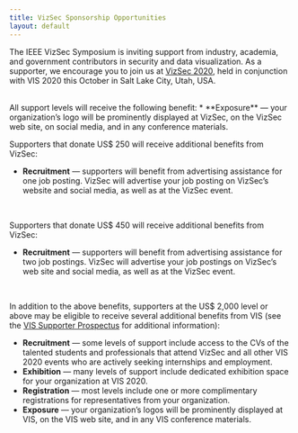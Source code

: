 ```yaml
---
title: VizSec Sponsorship Opportunities
layout: default
---
```

The IEEE VizSec Symposium is inviting support from industry, academia, and government contributors in security and data visualization. As a supporter, we encourage you to join us at [VizSec 2020](http://ieeevis.org/), held in conjunction with VIS 2020 this October in Salt Lake City, Utah, USA.

<br/>
All support levels will receive the following benefit:
* **Exposure** — your organization’s logo will be prominently displayed at VizSec, on the VizSec web site, on social media, and in any conference materials.
 
<br/>
 
Supporters that donate US$ 250 will receive additional benefits from VizSec:
* **Recruitment** — supporters will benefit from advertising assistance for one job posting. VizSec will advertise your job posting on VizSec’s website and social media, as well as at the VizSec event.
    
<br/>
   
Supporters that donate US$ 450 will receive additional benefits from VizSec:
* **Recruitment** — supporters will benefit from advertising assistance for two job postings. VizSec will advertise your job postings on VizSec’s web site and social media, as well as at the VizSec event.

<br/>
 
In addition to the above benefits, supporters at the US$ 2,000 level or above may be eligible to receive several additional benefits from VIS (see the [VIS Supporter Prospectus](http://ieeevis.org/year/2020/info/exhibition/supporters-and-exhibition) for additional information):

* **Recruitment** — some levels of support include access to the CVs of the talented students and professionals that attend VizSec and all other VIS 2020 events who are actively seeking internships and employment.
* **Exhibition** — many levels of support include dedicated exhibition space for your organization at VIS 2020.
* **Registration** — most levels include one or more complimentary registrations for representatives from your organization.
* **Exposure** — your organization’s logos will be prominently displayed at VIS, on the VIS web site, and in any VIS conference materials.
